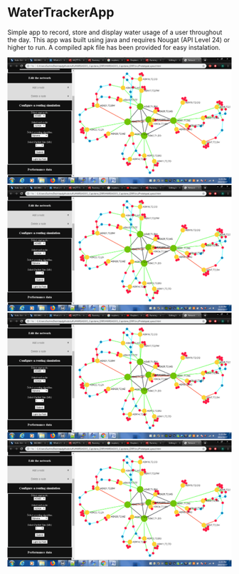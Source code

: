 # WaterTrackerApp

Simple app to record, store and display water usage of a user throughout the day. This app was built using java and requires Nougat (API Level 24) or higher to run. A compiled apk file has been provided for easy instalation. 

![Test Image 4](https://github.com/sashin1122/Inter-Domain-Ruting-Simulator/blob/master/networksim.png)
![Test Image 4](https://github.com/sashin1122/Inter-Domain-Ruting-Simulator/blob/master/networksim.png)
![Test Image 4](https://github.com/sashin1122/Inter-Domain-Ruting-Simulator/blob/master/networksim.png)
![Test Image 4](https://github.com/sashin1122/Inter-Domain-Ruting-Simulator/blob/master/networksim.png)

